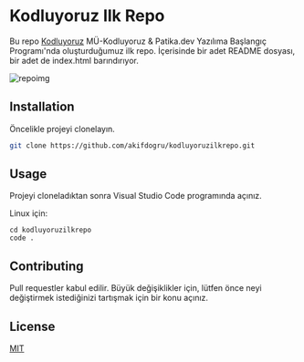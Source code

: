 # Kodluyoruz Ilk Repo

Bu repo [Kodluyoruz](https://www.kodluyoruz.org) MÜ-Kodluyoruz & Patika.dev Yazılıma Başlangıç Programı'nda oluşturduğumuz ilk repo. İçerisinde bir adet README dosyası, bir adet de index.html barındırıyor. 

![repoimg](https://user-images.githubusercontent.com/116107994/199673449-8db91bee-3a24-4d24-9822-cd03b6c3a8a1.png)

## Installation

Öncelikle projeyi clonelayın. 
```bash
git clone https://github.com/akifdogru/kodluyoruzilkrepo.git
```

## Usage

Projeyi cloneladıktan sonra Visual Studio Code programında açınız.

Linux için:
```linux
cd kodluyoruzilkrepo
code .
```

## Contributing
Pull requestler kabul edilir. Büyük değişiklikler için, lütfen önce neyi değiştirmek istediğinizi tartışmak için bir konu açınız.


## License
[MIT](https://choosealicense.com/licenses/mit/)
